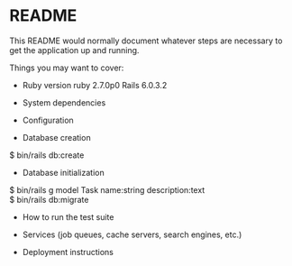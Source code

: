 # README

This README would normally document whatever steps are necessary to get the
application up and running.

Things you may want to cover:

* Ruby version
ruby 2.7.0p0 
Rails 6.0.3.2

* System dependencies

* Configuration

* Database creation

$ bin/rails db:create

* Database initialization

$ bin/rails g model Task name:string description:text  
$ bin/rails db:migrate

* How to run the test suite

* Services (job queues, cache servers, search engines, etc.)

* Deployment instructions
